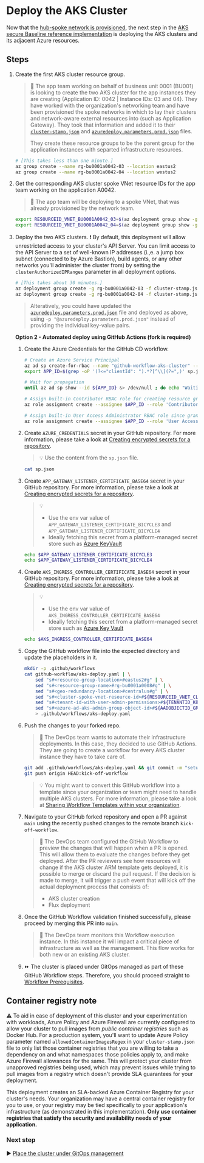 # Deploy the AKS Cluster

Now that the [hub-spoke network is provisioned](./04-networking.md), the next step in the [AKS secure Baseline reference implementation](./) is deploying the AKS clusters and its adjacent Azure resources.

## Steps

1. Create the first AKS cluster resource group.

   > :book: The app team working on behalf of business unit 0001 (BU001) is looking to create the two AKS cluster for the app instances they are creating (Application ID: 0042 | Instance IDs: 03 and 04). They have worked with the organization's networking team and have been provisioned the spoke networks in which to lay their clusters and network-aware external resources into (such as Application Gateway). They took that information and added it to their [`cluster-stamp.json`](./cluster-stamp.json) and [`azuredeploy.parameters.prod.json`](./azuredeploy.parameters.prod.json) files.
   >
   > They create these resource groups to be the parent group for the application instances with separted infrastructure resources.

   ```bash
   # [This takes less than one minute.]
   az group create --name rg-bu0001a0042-03 --location eastus2
   az group create --name rg-bu0001a0042-04 --location westus2
   ```

1. Get the corresponding AKS cluster spoke VNet resource IDs for the app team working on the application A0042.

   > :book: The app team will be deploying to a spoke VNet, that was already provisioned by the network team.

   ```bash
   export RESOURCEID_VNET_BU0001A0042_03=$(az deployment group show -g rg-enterprise-networking-spokes -n spoke-BU0001A0042-03 --query properties.outputs.clusterVnetResourceId.value -o tsv)
   export RESOURCEID_VNET_BU0001A0042_04=$(az deployment group show -g rg-enterprise-networking-spokes -n spoke-BU0001A0042-04 --query properties.outputs.clusterVnetResourceId.value -o tsv)
   ```

1. Deploy the two AKS clusters.
   :exclamation: By default, this deployment will allow unrestricted access to your cluster's API Server. You can limit access to the API Server to a set of well-known IP addresses (i.,e. a jump box subnet (connected to by Azure Bastion), build agents, or any other networks you'll administer the cluster from) by setting the `clusterAuthorizedIPRanges` parameter in all deployment options.

   ```bash
   # [This takes about 30 minutes.]
   az deployment group create -g rg-bu0001a0042-03 -f cluster-stamp.json -p location=eastus2 targetVnetResourceId=$RESOURCEID_VNET_BU0001A0042_03 clusterAdminAadGroupObjectId=${AADOBJECTID_GROUP_CLUSTERADMIN} k8sControlPlaneAuthorizationTenantId=${TENANTID_K8SRBAC} appGatewayListenerCertificate=${APP_GATEWAY_LISTENER_CERTIFICATE_BICYCLE3} aksIngressControllerCertificate=${AKS_INGRESS_CONTROLLER_CERTIFICATE_BASE64} appInstanceId="03" clusterInternalLoadBalancerIpAddress="10.243.4.4" subdomainName=${CLUSTER_SUBDOMAIN_03}
   az deployment group create -g rg-bu0001a0042-04 -f cluster-stamp.json -p location=westus2 targetVnetResourceId=$RESOURCEID_VNET_BU0001A0042_04 clusterAdminAadGroupObjectId=${AADOBJECTID_GROUP_CLUSTERADMIN} k8sControlPlaneAuthorizationTenantId=${TENANTID_K8SRBAC} appGatewayListenerCertificate=${APP_GATEWAY_LISTENER_CERTIFICATE_BICYCLE4} aksIngressControllerCertificate=${AKS_INGRESS_CONTROLLER_CERTIFICATE_BASE64} appInstanceId="04" clusterInternalLoadBalancerIpAddress="10.244.4.4" subdomainName=${CLUSTER_SUBDOMAIN_04}
   ```

   > Alteratively, you could have updated the [`azuredeploy.parameters.prod.json`](./azuredeploy.parameters.prod.json) file and deployed as above, using `-p "@azuredeploy.parameters.prod.json"` instead of providing the individual key-value pairs.

   **Option 2 - Automated deploy using GitHub Actions (fork is required)**

   1. Create the Azure Credentials for the GitHub CD workflow.

      ```bash
      # Create an Azure Service Principal
      az ad sp create-for-rbac --name "github-workflow-aks-cluster" --sdk-auth --skip-assignment > sp.json
      export APP_ID=$(grep -oP '(?<="clientId": ").*?[^\\](?=",)' sp.json)

      # Wait for propagation
      until az ad sp show --id ${APP_ID} &> /dev/null ; do echo "Waiting for Azure AD propagation" && sleep 5; done

      # Assign built-in Contributor RBAC role for creating resource groups and performing deployments at subscription level
      az role assignment create --assignee $APP_ID --role 'Contributor'

      # Assign built-in User Access Administrator RBAC role since granting RBAC access to other resources during the cluster creation will be required at subscription level (e.g. AKS-managed Internal Load Balancer, ACR, Managed Identities, etc.)
      az role assignment create --assignee $APP_ID --role 'User Access Administrator'
      ```

   1. Create `AZURE_CREDENTIALS` secret in your GitHub repository. For more
      information, please take a look at [Creating encrypted secrets for a repository](https://docs.github.com/actions/configuring-and-managing-workflows/creating-and-storing-encrypted-secrets#creating-encrypted-secrets-for-a-repository).

      > :bulb: Use the content from the `sp.json` file.

      ```bash
      cat sp.json
      ```

   1. Create `APP_GATEWAY_LISTENER_CERTIFICATE_BASE64` secret in your GitHub repository. For more
      information, please take a look at [Creating encrypted secrets for a repository](https://docs.github.com/actions/configuring-and-managing-workflows/creating-and-storing-encrypted-secrets#creating-encrypted-secrets-for-a-repository).

      > :bulb:
      >
      > - Use the env var value of `APP_GATEWAY_LISTENER_CERTIFICATE_BICYCLE3` and `APP_GATEWAY_LISTENER_CERTIFICATE_BICYCLE4`
      > - Ideally fetching this secret from a platform-managed secret store such as [Azure KeyVault](https://github.com/marketplace/actions/azure-key-vault-get-secrets)

      ```bash
      echo $APP_GATEWAY_LISTENER_CERTIFICATE_BICYCLE3
      echo $APP_GATEWAY_LISTENER_CERTIFICATE_BICYCLE4
      ```

   1. Create `AKS_INGRESS_CONTROLLER_CERTIFICATE_BASE64` secret in your GitHub repository. For more information, please take a look at [Creating encrypted secrets for a repository](https://docs.github.com/actions/configuring-and-managing-workflows/creating-and-storing-encrypted-secrets#creating-encrypted-secrets-for-a-repository).

      > :bulb:
      >
      > - Use the env var value of `AKS_INGRESS_CONTROLLER_CERTIFICATE_BASE64`
      > - Ideally fetching this secret from a platform-managed secret store such as [Azure Key Vault](https://github.com/marketplace/actions/azure-key-vault-get-secrets)

      ```bash
      echo $AKS_INGRESS_CONTROLLER_CERTIFICATE_BASE64
      ```

   1. Copy the GitHub workflow file into the expected directory and update the placeholders in it.

      ```bash
      mkdir -p .github/workflows
      cat github-workflow/aks-deploy.yaml | \
          sed "s#<resource-group-location>#eastus2#g" | \
          sed "s#<resource-group-name>#rg-bu0001a0008#g" | \
          sed "s#<geo-redundancy-location>#centralus#g" | \
          sed "s#<cluster-spoke-vnet-resource-id>#${RESOURCEID_VNET_CLUSTERSPOKE}#g" | \
          sed "s#<tenant-id-with-user-admin-permissions>#${TENANTID_K8SRBAC}#g" | \
          sed "s#<azure-ad-aks-admin-group-object-id>#${AADOBJECTID_GROUP_CLUSTERADMIN}#g" \
          > .github/workflows/aks-deploy.yaml
      ```

   1. Push the changes to your forked repo.

      > :book: The DevOps team wants to automate their infrastructure deployments. In this case, they decided to use GitHub Actions. They are going to create a workflow for every AKS cluster instance they have to take care of.

      ```bash
      git add .github/workflows/aks-deploy.yaml && git commit -m "setup GitHub CD workflow"
      git push origin HEAD:kick-off-workflow
      ```

      > :bulb: You might want to convert this GitHub workflow into a template since your organization or team might need to handle multiple AKS clusters. For more information, please take a look at [Sharing Workflow Templates within your organization](https://docs.github.com/actions/configuring-and-managing-workflows/sharing-workflow-templates-within-your-organization).

   1. Navigate to your GitHub forked repository and open a PR against `main` using the recently pushed changes to the remote branch `kick-off-workflow`.

      > :book: The DevOps team configured the GitHub Workflow to preview the changes that will happen when a PR is opened. This will allow them to evaluate the changes before they get deployed. After the PR reviewers see how resources will change if the AKS cluster ARM template gets deployed, it is possible to merge or discard the pull request. If the decision is made to merge, it will trigger a push event that will kick off the actual deployment process that consists of:
      >
      > - AKS cluster creation
      > - Flux deployment

   1. Once the GitHub Workflow validation finished successfully, please proceed by merging this PR into `main`.

      > :book: The DevOps team monitors this Workflow execution instance. In this instance it will impact a critical piece of infrastructure as well as the management. This flow works for both new or an existing AKS cluster.

   1. :fast_forward: The cluster is placed under GitOps managed as part of these GitHub Workflow steps. Therefore, you should proceed straight to [Workflow Prerequisites](./07-workload-prerequisites.md).

## Container registry note

:warning: To aid in ease of deployment of this cluster and your experimentation with workloads, Azure Policy and Azure Firewall are currently configured to allow your cluster to pull images from _public container registries_ such as Docker Hub. For a production system, you'll want to update Azure Policy parameter named `allowedContainerImagesRegex` in your `cluster-stamp.json` file to only list those container registries that you are willing to take a dependency on and what namespaces those policies apply to, and make Azure Firewall allowances for the same. This will protect your cluster from unapproved registries being used, which may prevent issues while trying to pull images from a registry which doesn't provide SLA guarantees for your deployment.

This deployment creates an SLA-backed Azure Container Registry for your cluster's needs. Your organization may have a central container registry for you to use, or your registry may be tied specifically to your application's infrastructure (as demonstrated in this implementation). **Only use container registries that satisfy the security and availability needs of your application.**

### Next step

:arrow_forward: [Place the cluster under GitOps management](./06-gitops.md)
